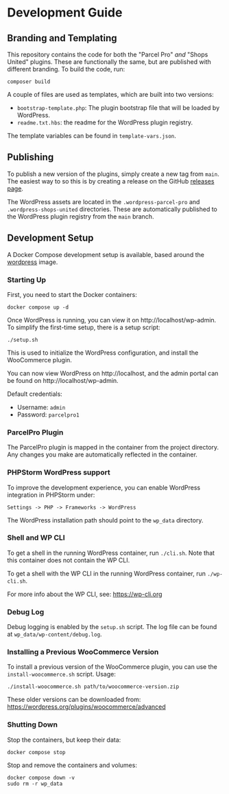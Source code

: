 # Development Guide

## Branding and Templating

This repository contains the code for both the "Parcel Pro" _and_ "Shops United" plugins.
These are functionally the same, but are published with different branding.
To build the code, run:

```shell
composer build
```

A couple of files are used as templates, which are built into two versions:

- `bootstrap-template.php`: The plugin bootstrap file that will be loaded by WordPress.
- `readme.txt.hbs`: the readme for the WordPress plugin registry.

The template variables can be found in `template-vars.json`.

## Publishing

To publish a new version of the plugins, simply create a new tag from `main`.
The easiest way to so this is by creating a release on the GitHub [releases page](https://github.com/parcel-pro-nl/woocommerce-plugin/releases).

The WordPress assets are located in the `.wordpress-parcel-pro` and `.wordpress-shops-united` directories.
These are automatically published to the WordPress plugin registry from the `main` branch.

## Development Setup

A Docker Compose development setup is available, based around the [wordpress](https://hub.docker.com/_/wordpress) image.

### Starting Up

First, you need to start the Docker containers:

```shell
docker compose up -d
```

Once WordPress is running, you can view it on http://localhost/wp-admin.
To simplify the first-time setup, there is a setup script:

```shell
./setup.sh
```

This is used to initialize the WordPress configuration, and install the WooCommerce plugin.

You can now view WordPress on http://localhost, and the admin portal can be found on http://localhost/wp-admin.

Default credentials:

- Username: `admin`
- Password: `parcelpro1`

### ParcelPro Plugin

The ParcelPro plugin is mapped in the container from the project directory.
Any changes you make are automatically reflected in the container.

### PHPStorm WordPress support

To improve the development experience, you can enable WordPress integration in PHPStorm under:

```
Settings -> PHP -> Frameworks -> WordPress
```

The WordPress installation path should point to the `wp_data` directory.

### Shell and WP CLI

To get a shell in the running WordPress container, run `./cli.sh`.
Note that this container does not contain the WP CLI.

To get a shell with the WP CLI in the running WordPress container, run `./wp-cli.sh`.

For more info about the WP CLI, see: https://wp-cli.org

### Debug Log

Debug logging is enabled by the `setup.sh` script.
The log file can be found at `wp_data/wp-content/debug.log`.

### Installing a Previous WooCommerce Version

To install a previous version of the WooCommerce plugin, you can use the `install-woocommerce.sh` script.
Usage:

```shell
./install-woocommerce.sh path/to/woocommerce-version.zip
```

These older versions can be downloaded from: https://wordpress.org/plugins/woocommerce/advanced

### Shutting Down

Stop the containers, but keep their data:

```shell
docker compose stop
```

Stop and remove the containers and volumes:

```shell
docker compose down -v
sudo rm -r wp_data
```

